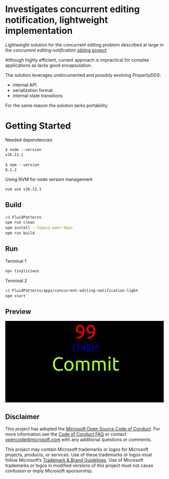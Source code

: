 # Investigates concurrent editing notification, lightweight implementation

Lightweight solution for the concurrent editing problem described at large in the _concurrent editing notification_ [sibling project](../concurrent-editing-notification/)

Although highly efficient, current approach is impractical for complex applications as lacks good encapsulation. 

The solution leverages undocumented and possibly evolving _PropertyDDS_:
- internal API. 
- serialization format.
- internal state transitions

For the same reason the solution lacks portability.

# Getting Started

Needed dependencies
```
$ node --version
v16.13.1

$ npm --version
8.1.2
```

Using NVM for node version management
```sh
nvm use v16.13.1
```
## Build

```sh
cd FluidPatterns
npm run clean
npm install --legacy-peer-deps
npm run build
```


## Run

Terminal 1

```sh
npx tinylicious
```

Terminal 2

```sh
cd FluidPatterns/apps/concurrent-editing-notification-light
npm start
```

## Preview

![Blue Dot](./img/blue-dot.png)

## Disclaimer

This project has adopted the [Microsoft Open Source Code of Conduct](https://opensource.microsoft.com/codeofconduct/).
For more information see the [Code of Conduct FAQ](https://opensource.microsoft.com/codeofconduct/faq/) or contact
[opencode@microsoft.com](mailto:opencode@microsoft.com) with any additional questions or comments.

This project may contain Microsoft trademarks or logos for Microsoft projects, products, or services. Use of these
trademarks or logos must follow Microsoft’s [Trademark & Brand Guidelines](https://www.microsoft.com/trademarks). Use of
Microsoft trademarks or logos in modified versions of this project must not cause confusion or imply Microsoft
sponsorship.

